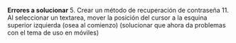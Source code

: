 **Errores a solucionar**
5. Crear un método de recuperación de contraseña
11. Al seleccionar un textarea, mover la posición del cursor a la esquina superior izquierda (osea al comienzo) (solucionar que ahora da problemas con el tema de uso en móviles)